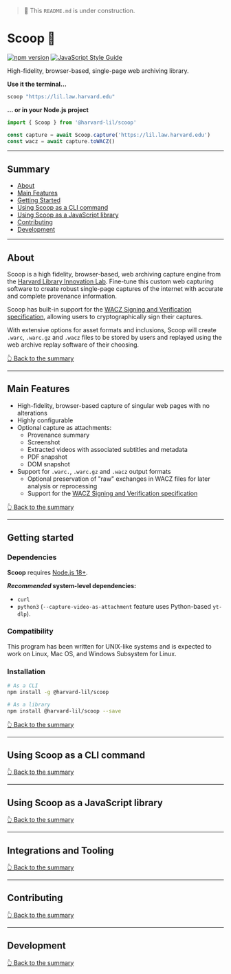 > 🚧 This `README.md` is under construction.

# Scoop 🍨

[![npm version](https://badge.fury.io/js/@harvard-lil%2Fscoop.svg)](https://badge.fury.io/js/@harvard-lil%2Fscoop) [![JavaScript Style Guide](https://img.shields.io/badge/code_style-standard-brightgreen.svg)](https://standardjs.com)

High-fidelity, browser-based, single-page web archiving library. 

**Use it the terminal...**
```bash
scoop "https://lil.law.harvard.edu"
```

**... or in your Node.js project**
```javascript
import { Scoop } from '@harvard-lil/scoop'

const capture = await Scoop.capture('https://lil.law.harvard.edu')
const wacz = await capture.toWACZ()
```

---

## Summary
- [About](#about)
- [Main Features](#main-features)
- [Getting Started](#getting-started)
- [Using Scoop as a CLI command](#using-scoop-as-a-cli-command)
- [Using Scoop as a JavaScript library](#using-scoop-as-a-javascript-library)
- [Contributing](#contributing)
- [Development](#development)

---

## About

Scoop is a high fidelity, browser-based, web archiving capture engine from the [Harvard Library Innovation Lab](https://lil.law.harvard.edu). 
Fine-tune this custom web capturing software to create robust single-page captures of the internet with accurate and complete provenance information. 

Scoop has built-in support for the [WACZ Signing and Verification specification](https://specs.webrecorder.net/wacz-auth/0.1.0/), 
allowing users to cryptographically sign their captures. 

With extensive options for asset formats and inclusions, Scoop will create `.warc`, `.warc.gz` and `.wacz` files to be stored by users and replayed using the web archive replay software of their choosing.


[👆 Back to the summary](#summary)

---

## Main Features
- High-fidelity, browser-based capture of singular web pages with no alterations
- Highly configurable
- Optional capture as attachments: 
  - Provenance summary
  - Screenshot
  - Extracted videos with associated subtitles and metadata
  - PDF snapshot
  - DOM snapshot
- Support for `.warc.`, `.warc.gz` and `.wacz` output formats
  - Optional preservation of "raw" exchanges in WACZ files for later analysis or reprocessing
  - Support for the [WACZ Signing and Verification specification](https://specs.webrecorder.net/wacz-auth/0.1.0/)

[👆 Back to the summary](#summary)

---

## Getting started

### Dependencies 
**Scoop** requires [Node.js 18+](https://nodejs.org/en/). 

**_Recommended_ system-level dependencies:**
- `curl` 
- `python3` (`--capture-video-as-attachment` feature uses Python-based `yt-dlp`).

### Compatibility
This program has been written for UNIX-like systems and is expected to work on Linux, Mac OS, and Windows Subsystem for Linux.

### Installation
```bash
# As a CLI
npm install -g @harvard-lil/scoop

# As a library
npm install @harvard-lil/scoop --save
```

[👆 Back to the summary](#summary)

---

## Using Scoop as a CLI command


[👆 Back to the summary](#summary)

---

## Using Scoop as a JavaScript library


[👆 Back to the summary](#summary)

---

## Integrations and Tooling

[👆 Back to the summary](#summary)

---

## Contributing

[👆 Back to the summary](#summary)

---

## Development

[👆 Back to the summary](#summary)
